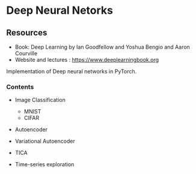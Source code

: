 # Deep Neural Netorks

## Resources
* Book: Deep Learning by Ian Goodfellow and Yoshua Bengio and Aaron Courville
* Website and lectures : https://www.deeplearningbook.org

Implementation of Deep neural networks in PyTorch.

### Contents
* Image Classification
  * MNIST
  * CIFAR

* Autoencoder
* Variational Autoencoder 
* TICA
* Time-series exploration


